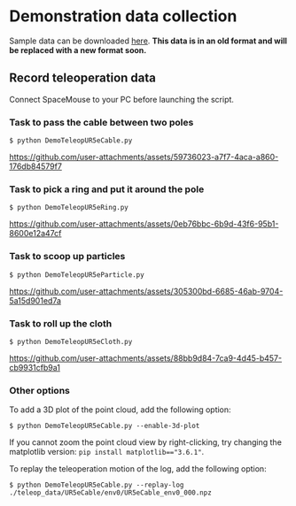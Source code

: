 # Demonstration data collection

Sample data can be downloaded [here](https://www.dropbox.com/scl/fi/15r33msj4vd1potaosirh/teleop_data_20240414.zip?rlkey=2vt1h5gde7l42vrwz4axj10da&dl=0).
**This data is in an old format and will be replaced with a new format soon.**

## Record teleoperation data
Connect SpaceMouse to your PC before launching the script.

### Task to pass the cable between two poles
```console
$ python DemoTeleopUR5eCable.py
```
https://github.com/user-attachments/assets/59736023-a7f7-4aca-a860-176db84579f7

### Task to pick a ring and put it around the pole
```console
$ python DemoTeleopUR5eRing.py
```
https://github.com/user-attachments/assets/0eb76bbc-6b9d-43f6-95b1-8600e12a47cf

### Task to scoop up particles
```console
$ python DemoTeleopUR5eParticle.py
```
https://github.com/user-attachments/assets/305300bd-6685-46ab-9704-5a15d901ed7a

### Task to roll up the cloth
```console
$ python DemoTeleopUR5eCloth.py
```
https://github.com/user-attachments/assets/88bb9d84-7ca9-4d45-b457-cb9931cfb9a1

### Other options
To add a 3D plot of the point cloud, add the following option:
```console
$ python DemoTeleopUR5eCable.py --enable-3d-plot
```
If you cannot zoom the point cloud view by right-clicking, try changing the matplotlib version: `pip install matplotlib=="3.6.1"`.

To replay the teleoperation motion of the log, add the following option:
```console
$ python DemoTeleopUR5eCable.py --replay-log ./teleop_data/UR5eCable/env0/UR5eCable_env0_000.npz
```
